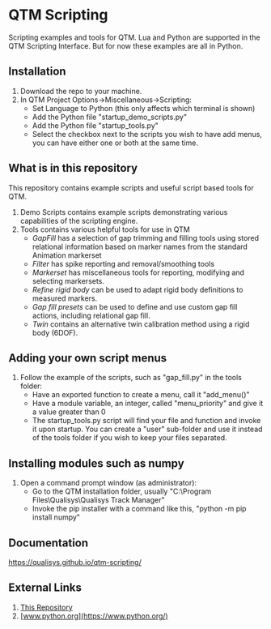 # QTM Scripting
Scripting examples and tools for QTM.  Lua and Python are supported in the QTM Scripting Interface.  But for now these examples are all in Python.
## Installation
1. Download the repo to your machine.
2. In QTM Project Options->Miscellaneous->Scripting:
    - Set Language to Python (this only affects which terminal is shown)
    - Add the Python file "startup_demo_scripts.py"
    - Add the Python file "startup_tools.py"
    - Select the checkbox next to the scripts you wish to have add menus, you can have either one or both at the same time.

## What is in this repository
This repository contains example scripts and useful script based tools for QTM.
1. Demo Scripts contains example scripts demonstrating various capabilities of the scripting engine.
2. Tools contains various helpful tools for use in QTM
    - *GapFill* has a selection of gap trimming and filling tools using stored relational information based on marker names from the standard Animation markerset
    - *Filter* has spike reporting and removal/smoothing tools
    - *Markerset* has miscellaneous tools for reporting, modifying and selecting markersets.
    - *Refine rigid body* can be used to adapt rigid body definitions to measured markers.
    - *Gap fill presets* can be used to define and use custom gap fill actions, including relational gap fill.
    - *Twin* contains an alternative twin calibration method using a rigid body (6DOF).
## Adding your own script menus
1. Follow the example of the scripts, such as "gap_fill.py" in the tools folder:
    - Have an exported function to create a menu, call it "add_menu()"
    - Have a module variable, an integer, called "menu_priority" and give it a value greater than 0 
    - The startup_tools.py script will find your file and function and invoke it upon startup.  You can create a "user" sub-folder and use it instead of the tools folder if you wish to keep your files separated.
## Installing modules such as numpy
1. Open a command prompt window (as administrator):
    - Go to the QTM installation folder, usually "C:\Program Files\Qualisys\Qualisys Track Manager"
    - Invoke the pip installer with a command like this, "python -m pip install numpy"
    
## Documentation
https://qualisys.github.io/qtm-scripting/

## External Links
1. [This Repository](https://github.com/qualisys/qtm-scripting.git)
2. [www.python.org](https://www.python.org/)




